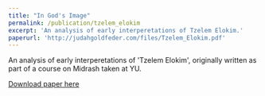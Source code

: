 ```yaml
---
title: "In God's Image"
permalink: /publication/tzelem_elokim
excerpt: 'An analysis of early interperetations of Tzelem Elokim.'
paperurl: 'http://judahgoldfeder.com/files/Tzelem_Elokim.pdf'
---
```

An analysis of early interperetations of 'Tzelem Elokim', originally written as part of a course on Midrash taken at YU.


<object data="../files/Tzelem_Elokim.pdf" width="1000" height="1000" type='application/pdf'></object>

[Download paper here](http://judahgoldfeder.com/files/Tzelem_Elokim.pdf)


